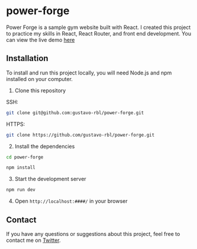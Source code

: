 # power-forge

Power Forge is a sample gym website built with React. I created this project to practice my skills in React, React Router, and front end development.
You can view the live demo [here](https://power-forge.netlify.app/)

## Installation

To install and run this project locally, you will need Node.js and npm installed on your computer.

1. Clone this repository

SSH:

```sh
git clone git@github.com:gustavo-rbl/power-forge.git
```

HTTPS:

```sh
git clone https://github.com/gustavo-rbl/power-forge.git
```

2. Install the dependencies

```sh
cd power-forge
```

```sh
npm install
```

3. Start the development server

```sh
npm run dev
```

4. Open `http://localhost:####/` in your browser

## Contact

If you have any questions or suggestions about this project, feel free to contact me on [Twitter](https://twitter.com/gustavo_rbl).
